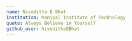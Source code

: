 ```yaml
---
name: Niveditha B Bhat
institution: Manipal Institute of Technology
quote: Always Believe in Yourself
github_user: NivedithaBBhat
---
```


